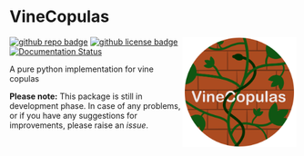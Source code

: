 # VineCopulas
<img align="right" width="200" alt="Logo" src="https://raw.githubusercontent.com/VU-IVM/VineCopulas/master/doc/logo2.png">


[![github repo badge](https://img.shields.io/badge/github-repo-000.svg?logo=github&labelColor=gray&color=blue)](https://github.com/VU-IVM/VineCopulas)
[![github license badge](https://img.shields.io/github/license/VU-IVM/VineCopulas)](https://github.com/VU-IVM/VineCopulas)
[![Documentation Status](https://readthedocs.org/projects/vinecopulas/badge/?version=latest)](https://vinecopulas.readthedocs.io/en/latest/?badge=latest) 

A pure python implementation for vine copulas

**Please note:** This package is still in development phase. In case of any problems, or if you have any suggestions for improvements, please raise an *issue*. 
